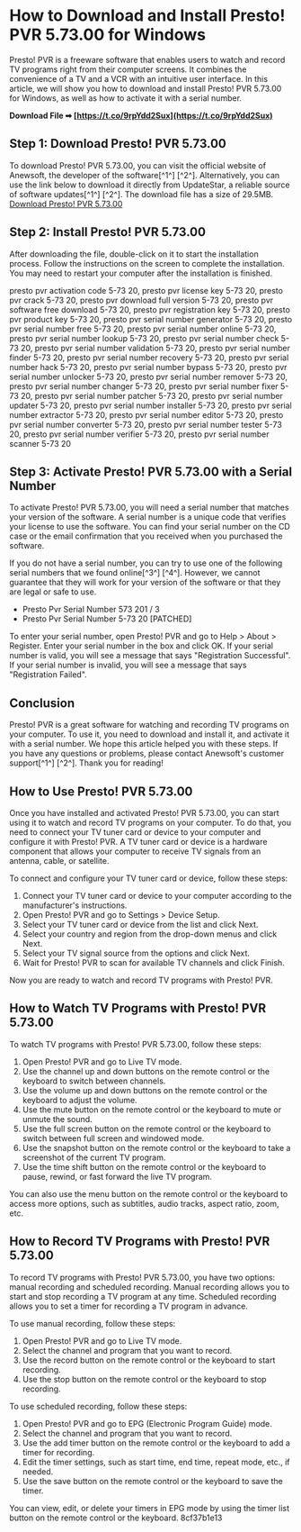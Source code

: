 # How to Download and Install Presto! PVR 5.73.00 for Windows
 
Presto! PVR is a freeware software that enables users to watch and record TV programs right from their computer screens. It combines the convenience of a TV and a VCR with an intuitive user interface. In this article, we will show you how to download and install Presto! PVR 5.73.00 for Windows, as well as how to activate it with a serial number.
 
**Download File ➡ [https://t.co/9rpYdd2Sux](https://t.co/9rpYdd2Sux)**


 
## Step 1: Download Presto! PVR 5.73.00
 
To download Presto! PVR 5.73.00, you can visit the official website of Anewsoft, the developer of the software[^1^] [^2^]. Alternatively, you can use the link below to download it directly from UpdateStar, a reliable source of software updates[^1^] [^2^]. The download file has a size of 29.5MB.
 [Download Presto! PVR 5.73.00](https://presto-pvr.updatestar.com/download) 
## Step 2: Install Presto! PVR 5.73.00
 
After downloading the file, double-click on it to start the installation process. Follow the instructions on the screen to complete the installation. You may need to restart your computer after the installation is finished.
 
presto pvr activation code 5-73 20,  presto pvr license key 5-73 20,  presto pvr crack 5-73 20,  presto pvr download full version 5-73 20,  presto pvr software free download 5-73 20,  presto pvr registration key 5-73 20,  presto pvr product key 5-73 20,  presto pvr serial number generator 5-73 20,  presto pvr serial number free 5-73 20,  presto pvr serial number online 5-73 20,  presto pvr serial number lookup 5-73 20,  presto pvr serial number check 5-73 20,  presto pvr serial number validation 5-73 20,  presto pvr serial number finder 5-73 20,  presto pvr serial number recovery 5-73 20,  presto pvr serial number hack 5-73 20,  presto pvr serial number bypass 5-73 20,  presto pvr serial number unlocker 5-73 20,  presto pvr serial number remover 5-73 20,  presto pvr serial number changer 5-73 20,  presto pvr serial number fixer 5-73 20,  presto pvr serial number patcher 5-73 20,  presto pvr serial number updater 5-73 20,  presto pvr serial number installer 5-73 20,  presto pvr serial number extractor 5-73 20,  presto pvr serial number editor 5-73 20,  presto pvr serial number converter 5-73 20,  presto pvr serial number tester 5-73 20,  presto pvr serial number verifier 5-73 20,  presto pvr serial number scanner 5-73 20
 
## Step 3: Activate Presto! PVR 5.73.00 with a Serial Number
 
To activate Presto! PVR 5.73.00, you will need a serial number that matches your version of the software. A serial number is a unique code that verifies your license to use the software. You can find your serial number on the CD case or the email confirmation that you received when you purchased the software.
 
If you do not have a serial number, you can try to use one of the following serial numbers that we found online[^3^] [^4^]. However, we cannot guarantee that they will work for your version of the software or that they are legal or safe to use.
 
- Presto Pvr Serial Number 573 201 / 3
- Presto Pvr Serial Number 5-73 20 [PATCHED]

To enter your serial number, open Presto! PVR and go to Help > About > Register. Enter your serial number in the box and click OK. If your serial number is valid, you will see a message that says "Registration Successful". If your serial number is invalid, you will see a message that says "Registration Failed".
 
## Conclusion
 
Presto! PVR is a great software for watching and recording TV programs on your computer. To use it, you need to download and install it, and activate it with a serial number. We hope this article helped you with these steps. If you have any questions or problems, please contact Anewsoft's customer support[^1^] [^2^]. Thank you for reading!
  
## How to Use Presto! PVR 5.73.00
 
Once you have installed and activated Presto! PVR 5.73.00, you can start using it to watch and record TV programs on your computer. To do that, you need to connect your TV tuner card or device to your computer and configure it with Presto! PVR. A TV tuner card or device is a hardware component that allows your computer to receive TV signals from an antenna, cable, or satellite.
 
To connect and configure your TV tuner card or device, follow these steps:

1. Connect your TV tuner card or device to your computer according to the manufacturer's instructions.
2. Open Presto! PVR and go to Settings > Device Setup.
3. Select your TV tuner card or device from the list and click Next.
4. Select your country and region from the drop-down menus and click Next.
5. Select your TV signal source from the options and click Next.
6. Wait for Presto! PVR to scan for available TV channels and click Finish.

Now you are ready to watch and record TV programs with Presto! PVR.
 
## How to Watch TV Programs with Presto! PVR 5.73.00
 
To watch TV programs with Presto! PVR 5.73.00, follow these steps:

1. Open Presto! PVR and go to Live TV mode.
2. Use the channel up and down buttons on the remote control or the keyboard to switch between channels.
3. Use the volume up and down buttons on the remote control or the keyboard to adjust the volume.
4. Use the mute button on the remote control or the keyboard to mute or unmute the sound.
5. Use the full screen button on the remote control or the keyboard to switch between full screen and windowed mode.
6. Use the snapshot button on the remote control or the keyboard to take a screenshot of the current TV program.
7. Use the time shift button on the remote control or the keyboard to pause, rewind, or fast forward the live TV program.

You can also use the menu button on the remote control or the keyboard to access more options, such as subtitles, audio tracks, aspect ratio, zoom, etc.
 
## How to Record TV Programs with Presto! PVR 5.73.00
 
To record TV programs with Presto! PVR 5.73.00, you have two options: manual recording and scheduled recording. Manual recording allows you to start and stop recording a TV program at any time. Scheduled recording allows you to set a timer for recording a TV program in advance.
 
To use manual recording, follow these steps:

1. Open Presto! PVR and go to Live TV mode.
2. Select the channel and program that you want to record.
3. Use the record button on the remote control or the keyboard to start recording.
4. Use the stop button on the remote control or the keyboard to stop recording.

To use scheduled recording, follow these steps:

1. Open Presto! PVR and go to EPG (Electronic Program Guide) mode.
2. Select the channel and program that you want to record.
3. Use the add timer button on the remote control or the keyboard to add a timer for recording.
4. Edit the timer settings, such as start time, end time, repeat mode, etc., if needed.
5. Use the save button on the remote control or the keyboard to save the timer.

You can view, edit, or delete your timers in EPG mode by using the timer list button on the remote control or the keyboard.
 8cf37b1e13
 
